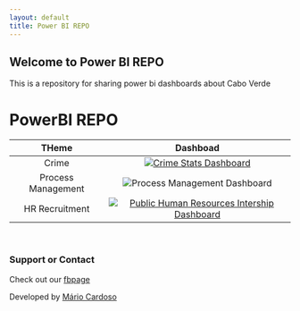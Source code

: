 ```yaml
---
layout: default
title: Power BI REPO
---
```


<link href="./assets/css/style.scss" rel="stylesheet">

  <!-- Favicon -->
  <link rel="icon" type="image/png" sizes="32x32" href="{{ "/assets/media/favicon/favicon-32x32.png" | relative_url }}">
  <link rel="icon" type="image/png" sizes="16x16" href="{{ "/assets/media/favicon/favicon-16x16.png" | relative_url }}">
  <link rel="apple-touch-icon" sizes="180x180" href="{{ "/assets/media/favicon/apple-touch-icon.png" | relative_url }}">

## Welcome to Power BI REPO

This is a repository for sharing power bi dashboards about Cabo Verde

# PowerBI REPO

| **THeme** 	| **Dashboad** 	|
|:---------:	|:------------:	|
| Crime | <a href="https://app.powerbi.com/view?r=eyJrIjoiODY0YmRiMTItYTQwZC00ZGRlLWIxNDAtNTZhYWUwMzg4MTI4IiwidCI6IjdiNWNiZGU0LTI2N2YtNDVmOS05ZWYyLThlOTZmNTViNWFkMSIsImMiOjl9" aria-label="Download the PBI file"><img id="powerbix" src="./assets/media/crimeCV.gif" alt="Crime Stats Dashboard"> </a>               | 
| Process Management | <img id="powerbix" src="./assets/media/GestaoProcessosDash.gif" alt="Process Management Dashboard"> |  
| HR Recruitment | <a href="https://github.com/marovski/PowerBiRepo/blob/8c8d931d965a694e627e4b5701bdbe3460c69ba2/assets/pbiFile/PEPAP_REPORT_LEAN_Vw.pbix" aria-label="Download the PBI file"> <img id="powerbix" src="./assets/media/pepapDASHBOAD_opt.gif" alt="Public Human Resources Intership Dashboard">   </a>   |  

<br>


### Support or Contact

Check out our [fbpage](https://www.facebook.com/powerbiCaboVerde/)

Developed by [Mário Cardoso](https://marovski.github.io/)